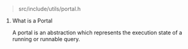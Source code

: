 > src/include/utils/portal.h

1. What is a Portal

   A portal is an abstraction which represents the execution state of a running 
   or runnable query.

